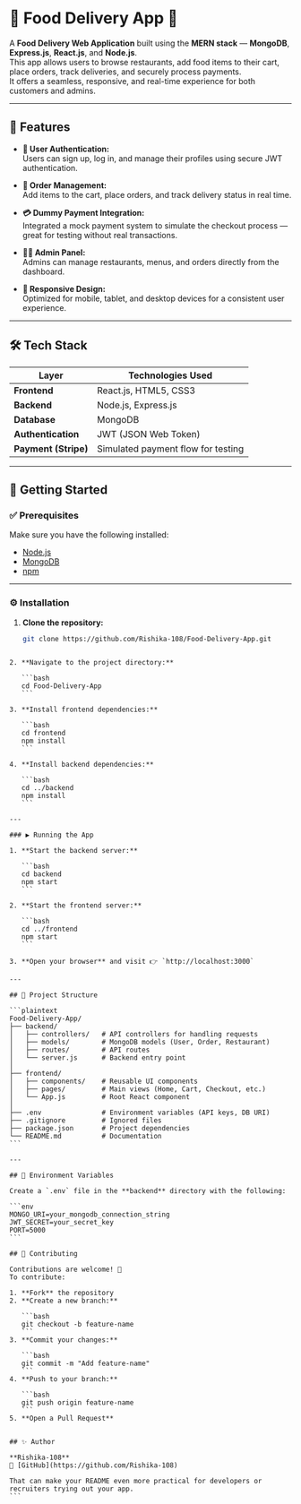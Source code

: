 # 🍔 Food Delivery App 🍕

A **Food Delivery Web Application** built using the **MERN stack** — **MongoDB**, **Express.js**, **React.js**, and **Node.js**.  
This app allows users to browse restaurants, add food items to their cart, place orders, track deliveries, and securely process payments.  
It offers a seamless, responsive, and real-time experience for both customers and admins.

---

## 🌟 Features  

- **👤 User Authentication:**  
  Users can sign up, log in, and manage their profiles using secure JWT authentication.

- **🛒 Order Management:**  
  Add items to the cart, place orders, and track delivery status in real time.

- **💳 Dummy Payment Integration:**  
  Integrated a mock payment system to simulate the checkout process — great for testing without real transactions.

- **🧑‍💼 Admin Panel:**  
  Admins can manage restaurants, menus, and orders directly from the dashboard.

- **📱 Responsive Design:**  
  Optimized for mobile, tablet, and desktop devices for a consistent user experience.

---

## 🛠️ Tech Stack  

| Layer        | Technologies Used |
|---------------|-------------------|
| **Frontend**  | React.js, HTML5, CSS3 |
| **Backend**   | Node.js, Express.js |
| **Database**  | MongoDB |
| **Authentication** | JWT (JSON Web Token) |
| **Payment (Stripe)** | Simulated payment flow for testing |

---

## 🚀 Getting Started  

### ✅ Prerequisites  

Make sure you have the following installed:
- [Node.js](https://nodejs.org/)
- [MongoDB](https://www.mongodb.com/)
- [npm](https://www.npmjs.com/)

---

### ⚙️ Installation  

1. **Clone the repository:**  
   ```bash
   git clone https://github.com/Rishika-108/Food-Delivery-App.git
````

2. **Navigate to the project directory:**

   ```bash
   cd Food-Delivery-App
   ```

3. **Install frontend dependencies:**

   ```bash
   cd frontend
   npm install
   ```

4. **Install backend dependencies:**

   ```bash
   cd ../backend
   npm install
   ```

---

### ▶️ Running the App

1. **Start the backend server:**

   ```bash
   cd backend
   npm start
   ```

2. **Start the frontend server:**

   ```bash
   cd ../frontend
   npm start
   ```

3. **Open your browser** and visit 👉 `http://localhost:3000`

---

## 📂 Project Structure

```plaintext
Food-Delivery-App/
├── backend/
│   ├── controllers/   # API controllers for handling requests
│   ├── models/        # MongoDB models (User, Order, Restaurant)
│   ├── routes/        # API routes
│   └── server.js      # Backend entry point
│
├── frontend/
│   ├── components/    # Reusable UI components
│   ├── pages/         # Main views (Home, Cart, Checkout, etc.)
│   └── App.js         # Root React component
│
├── .env               # Environment variables (API keys, DB URI)
├── .gitignore         # Ignored files
├── package.json       # Project dependencies
└── README.md          # Documentation
```

---

## 🧩 Environment Variables

Create a `.env` file in the **backend** directory with the following:

```env
MONGO_URI=your_mongodb_connection_string
JWT_SECRET=your_secret_key
PORT=5000
```

## 🤝 Contributing

Contributions are welcome! 💬
To contribute:

1. **Fork** the repository
2. **Create a new branch:**

   ```bash
   git checkout -b feature-name
   ```
3. **Commit your changes:**

   ```bash
   git commit -m "Add feature-name"
   ```
4. **Push to your branch:**

   ```bash
   git push origin feature-name
   ```
5. **Open a Pull Request**


## ✨ Author

**Rishika-108**
💼 [GitHub](https://github.com/Rishika-108)

That can make your README even more practical for developers or recruiters trying out your app.
```
